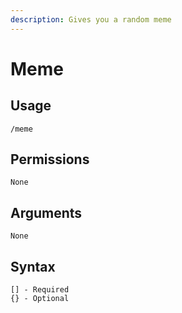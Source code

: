 ```yaml
---
description: Gives you a random meme
---
```


# Meme

## Usage

```
/meme
```

## **Permissions**

```
None
```

## **Arguments**

```
None
```

## Syntax

```
[] - Required
{} - Optional
```
